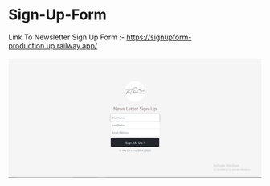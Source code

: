 # Sign-Up-Form
Link To Newsletter Sign Up Form :- https://signupform-production.up.railway.app/
<br>
<br>
![Sign Up Form Landing Page](https://github.com/vandana3fullara/Sign-Up-Form/blob/master/Sign%20Up%20Form%20SS.PNG)
